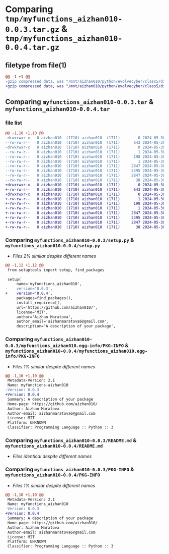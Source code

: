 # Comparing `tmp/myfunctions_aizhan010-0.0.3.tar.gz` & `tmp/myfunctions_aizhan010-0.0.4.tar.gz`

## filetype from file(1)

```diff
@@ -1 +1 @@
-gzip compressed data, was "/mnt/aizhan010/python/evolvecyber/class5/dist/tmpqjc459j4/myfunctions_aizhan010-0.0.3.tar", last modified: Thu May 30 01:19:06 2024, max compression
+gzip compressed data, was "/mnt/aizhan010/python/evolvecyber/class5/dist/tmppdsr37ia/myfunctions_aizhan010-0.0.4.tar", last modified: Thu May 30 01:27:22 2024, max compression
```

## Comparing `myfunctions_aizhan010-0.0.3.tar` & `myfunctions_aizhan010-0.0.4.tar`

### file list

```diff
@@ -1,10 +1,10 @@
-drwxrwxr-x   0 aizhan010  (1710) aizhan010  (1711)        0 2024-05-30 01:19:06.000000 myfunctions_aizhan010-0.0.3/
--rw-rw-r--   0 aizhan010  (1710) aizhan010  (1711)      643 2024-05-30 01:18:43.000000 myfunctions_aizhan010-0.0.3/setup.py
-drwxrwxr-x   0 aizhan010  (1710) aizhan010  (1711)        0 2024-05-30 01:19:06.000000 myfunctions_aizhan010-0.0.3/myfunctions_aizhan010.egg-info/
--rw-rw-r--   0 aizhan010  (1710) aizhan010  (1711)        1 2024-05-30 01:19:06.000000 myfunctions_aizhan010-0.0.3/myfunctions_aizhan010.egg-info/top_level.txt
--rw-rw-r--   0 aizhan010  (1710) aizhan010  (1711)      198 2024-05-30 01:19:06.000000 myfunctions_aizhan010-0.0.3/myfunctions_aizhan010.egg-info/SOURCES.txt
--rw-rw-r--   0 aizhan010  (1710) aizhan010  (1711)        1 2024-05-30 01:19:06.000000 myfunctions_aizhan010-0.0.3/myfunctions_aizhan010.egg-info/dependency_links.txt
--rw-rw-r--   0 aizhan010  (1710) aizhan010  (1711)     2847 2024-05-30 01:19:06.000000 myfunctions_aizhan010-0.0.3/myfunctions_aizhan010.egg-info/PKG-INFO
--rw-rw-r--   0 aizhan010  (1710) aizhan010  (1711)     2395 2024-05-30 01:18:35.000000 myfunctions_aizhan010-0.0.3/README.md
--rw-rw-r--   0 aizhan010  (1710) aizhan010  (1711)     2847 2024-05-30 01:19:06.000000 myfunctions_aizhan010-0.0.3/PKG-INFO
--rw-rw-r--   0 aizhan010  (1710) aizhan010  (1711)       38 2024-05-30 01:19:06.000000 myfunctions_aizhan010-0.0.3/setup.cfg
+drwxrwxr-x   0 aizhan010  (1710) aizhan010  (1711)        0 2024-05-30 01:27:22.000000 myfunctions_aizhan010-0.0.4/
+-rw-rw-r--   0 aizhan010  (1710) aizhan010  (1711)      643 2024-05-30 01:25:37.000000 myfunctions_aizhan010-0.0.4/setup.py
+drwxrwxr-x   0 aizhan010  (1710) aizhan010  (1711)        0 2024-05-30 01:27:22.000000 myfunctions_aizhan010-0.0.4/myfunctions_aizhan010.egg-info/
+-rw-rw-r--   0 aizhan010  (1710) aizhan010  (1711)        1 2024-05-30 01:27:22.000000 myfunctions_aizhan010-0.0.4/myfunctions_aizhan010.egg-info/top_level.txt
+-rw-rw-r--   0 aizhan010  (1710) aizhan010  (1711)      198 2024-05-30 01:27:22.000000 myfunctions_aizhan010-0.0.4/myfunctions_aizhan010.egg-info/SOURCES.txt
+-rw-rw-r--   0 aizhan010  (1710) aizhan010  (1711)        1 2024-05-30 01:27:22.000000 myfunctions_aizhan010-0.0.4/myfunctions_aizhan010.egg-info/dependency_links.txt
+-rw-rw-r--   0 aizhan010  (1710) aizhan010  (1711)     2847 2024-05-30 01:27:22.000000 myfunctions_aizhan010-0.0.4/myfunctions_aizhan010.egg-info/PKG-INFO
+-rw-rw-r--   0 aizhan010  (1710) aizhan010  (1711)     2395 2024-05-30 01:18:35.000000 myfunctions_aizhan010-0.0.4/README.md
+-rw-rw-r--   0 aizhan010  (1710) aizhan010  (1711)     2847 2024-05-30 01:27:22.000000 myfunctions_aizhan010-0.0.4/PKG-INFO
+-rw-rw-r--   0 aizhan010  (1710) aizhan010  (1711)       38 2024-05-30 01:27:22.000000 myfunctions_aizhan010-0.0.4/setup.cfg
```

### Comparing `myfunctions_aizhan010-0.0.3/setup.py` & `myfunctions_aizhan010-0.0.4/setup.py`

 * *Files 2% similar despite different names*

```diff
@@ -1,12 +1,12 @@
 from setuptools import setup, find_packages
 
 setup(
     name='myfunctions_aizhan010',
-    version='0.0.3',
+    version='0.0.4',
     packages=find_packages(),
     install_requires=[],
     url='https://github.com/aizhan010/',
     license='MIT',
     author='Aizhan Maratova',
     author_email='aizhanmaratova6@gmail.com',
     description='A description of your package',
```

### Comparing `myfunctions_aizhan010-0.0.3/myfunctions_aizhan010.egg-info/PKG-INFO` & `myfunctions_aizhan010-0.0.4/myfunctions_aizhan010.egg-info/PKG-INFO`

 * *Files 1% similar despite different names*

```diff
@@ -1,10 +1,10 @@
 Metadata-Version: 2.1
 Name: myfunctions-aizhan010
-Version: 0.0.3
+Version: 0.0.4
 Summary: A description of your package
 Home-page: https://github.com/aizhan010/
 Author: Aizhan Maratova
 Author-email: aizhanmaratova6@gmail.com
 License: MIT
 Platform: UNKNOWN
 Classifier: Programming Language :: Python :: 3
```

### Comparing `myfunctions_aizhan010-0.0.3/README.md` & `myfunctions_aizhan010-0.0.4/README.md`

 * *Files identical despite different names*

### Comparing `myfunctions_aizhan010-0.0.3/PKG-INFO` & `myfunctions_aizhan010-0.0.4/PKG-INFO`

 * *Files 1% similar despite different names*

```diff
@@ -1,10 +1,10 @@
 Metadata-Version: 2.1
 Name: myfunctions_aizhan010
-Version: 0.0.3
+Version: 0.0.4
 Summary: A description of your package
 Home-page: https://github.com/aizhan010/
 Author: Aizhan Maratova
 Author-email: aizhanmaratova6@gmail.com
 License: MIT
 Platform: UNKNOWN
 Classifier: Programming Language :: Python :: 3
```

